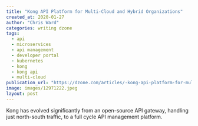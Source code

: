 ```yaml
---
title: "Kong API Platform for Multi-Cloud and Hybrid Organizations"
created_at: 2020-01-27
author: "Chris Ward"
categories: writing dzone
tags: 
  - api
  - microservices
  - api management
  - developer portal
  - kubernetes
  - kong
  - kong api
  - multi-cloud
publication_url: "https://dzone.com/articles/-kong-api-platform-for-multi-cloud-and-hybrid-orga"
image: images/12971222.jpeg
layout: post
---
```

Kong has evolved significantly from an open-source API gateway, handling just north-south traffic, to a full cycle API management platform.

